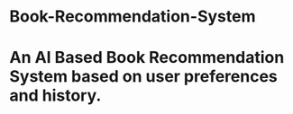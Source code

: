 # Book-Recommendation-System
# An AI Based Book Recommendation System based on user preferences and history. 
